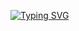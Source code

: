 [![Typing SVG](https://readme-typing-svg.demolab.com/?lines=youtube.com/@actuator)](https://git.io/typing-svg)
